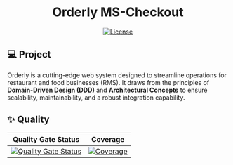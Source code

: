 <h1 align="center">Orderly MS-Checkout</h1>

<p align="center">
  <a href="#-license">
    <img alt="License" src="https://img.shields.io/static/v1?label=license&message=MIT&color=ed2945&labelColor=000000">
  </a>
</p>

## 💻 Project

Orderly is a cutting-edge web system designed to streamline operations for restaurant and food businesses (RMS). It draws from the principles of **Domain-Driven Design (DDD)** and **Architectural Concepts** to ensure scalability, maintainability, and a robust integration capability.

## ✨ Quality

| Quality Gate Status | Coverage |
| --- | --- |
| [![Quality Gate Status](https://sonarcloud.io/api/project_badges/measure?project=tribofustack_ms-checkout&metric=alert_status)](https://sonarcloud.io/summary/new_code?id=tribofustack_ms-checkout) | [![Coverage](https://sonarcloud.io/api/project_badges/measure?project=tribofustack_ms-checkout&metric=coverage)](https://sonarcloud.io/summary/new_code?id=tribofustack_ms-checkout) |


